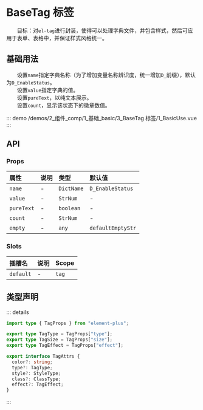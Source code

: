 # BaseTag 标签

&emsp;&emsp;目标：对`el-tag`进行封装，使得可以处理字典文件，并包含样式，然后可应用于表单、表格中，并保证样式风格统一。
## 基础用法

&emsp;&emsp;设置`name`指定字典名称（为了增加变量名称辨识度，统一增加`D_`前缀），默认为`D_EnableStatus`。  
&emsp;&emsp;设置`value`指定字典的值。  
&emsp;&emsp;设置`pureText`，以纯文本展示。  
&emsp;&emsp;设置`count`，显示该状态下的徽章数值。

::: demo 
/demos/2_组件_comp/1_基础_basic/3_BaseTag 标签/1_BasicUse.vue
:::


## API 

### Props

|属性|说明|类型|默认值|
|:---|:---|:---|:---|
|`name`|-|`DictName`|`D_EnableStatus`|
|`value`|-|`StrNum`|-|
|`pureText`|-|`boolean`|-|
|`count`|-|`StrNum`|-|
|`empty`|-|`any`|`defaultEmptyStr`|

### Slots

|插槽名|说明|Scope|
|:---|:---|:---|
|`default`|-|`tag`|


## 类型声明

::: details


``` ts
import type { TagProps } from "element-plus";

export type TagType = TagProps["type"];
export type TagSize = TagProps["size"];
export type TagEffect = TagProps["effect"];

export interface TagAttrs {
  color?: string;
  type?: TagType;
  style?: StyleType;
  class?: ClassType;
  effect?: TagEffect;
}
```

:::  
